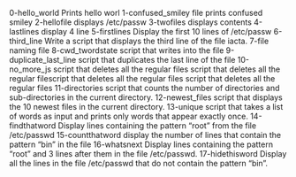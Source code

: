 0-hello_world
Prints hello worl
1-confused_smiley
file
prints confused smiley
2-hellofile
displays /etc/passw
3-twofiles
displays contents
4-lastlines
display 4 line
5-firstlines
Display the first 10 lines of /etc/passw
6-third_line
Write a script that displays the third line of the file iacta.
7-file
naming file
8-cwd_twordstate
script that writes into the file
9-duplicate_last_line
script that duplicates the last line of the file
10-no_more_js
script that deletes all the regular files script that deletes all the regular filescript that deletes all the regular files script that deletes all the regular files
11-directories
script that counts the number of directories and sub-directories in the current directory.
12-newest_files
script that displays the 10 newest files in the current directory.
13-unique
script that takes a list of words as input and prints only words that appear exactly once.
14-findthatword
Display lines containing the pattern “root” from the file /etc/passwd
15-countthatword
display the number of lines that contain the pattern “bin” in the file
16-whatsnext
Display lines containing the pattern “root” and 3 lines after them in the file /etc/passwd.
17-hidethisword
Display all the lines in the file /etc/passwd that do not contain the pattern “bin”.





   
